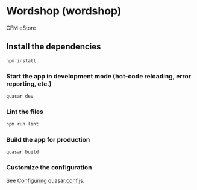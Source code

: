 # Wordshop (wordshop)

CFM eStore

## Install the dependencies
```bash
npm install
```

### Start the app in development mode (hot-code reloading, error reporting, etc.)
```bash
quasar dev
```

### Lint the files
```bash
npm run lint
```

### Build the app for production
```bash
quasar build
```

### Customize the configuration
See [Configuring quasar.conf.js](https://quasar.dev/quasar-cli/quasar-conf-js).
